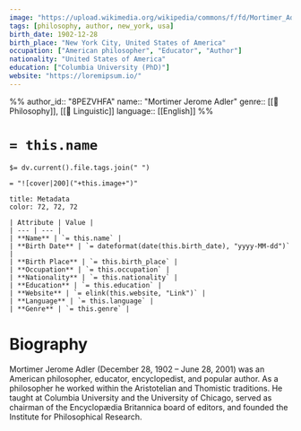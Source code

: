 ```yaml
---
image: "https://upload.wikimedia.org/wikipedia/commons/f/fd/Mortimer_Adler.jpg" 
tags: [philosophy, author, new_york, usa]
birth_date: 1902-12-28
birth_place: "New York City, United States of America"
occupation: ["American philosopher", "Educator", "Author"]
nationality: "United States of America"
education: ["Columbia University (PhD)"]
website: "https://loremipsum.io/"
---
```

%% 
author_id:: "8PEZVHFA"
name:: "Mortimer Jerome Adler"
genre:: [[🎲 Philosophy]], [[💠 Linguistic]]
language:: [[English]]
%%
# `= this.name`

`$= dv.current().file.tags.join(" ")`

`= "![cover|200]("+this.image+")"`

```ad-note
title: Metadata
color: 72, 72, 72

| Attribute | Value |
| --- | --- |
| **Name** | `= this.name` |
| **Birth Date** | `= dateformat(date(this.birth_date), "yyyy-MM-dd")` |
| **Birth Place** | `= this.birth_place` |
| **Occupation** | `= this.occupation` |
| **Nationality** | `= this.nationality` |
| **Education** | `= this.education` |
| **Website** | `= elink(this.website, "Link")` |
| **Language** | `= this.language` |
| **Genre** | `= this.genre` |
```

# Biography

Mortimer Jerome Adler (December 28, 1902 – June 28, 2001) was an American philosopher, educator, encyclopedist, and popular author. As a philosopher he worked within the Aristotelian and Thomistic traditions. He taught at Columbia University and the University of Chicago, served as chairman of the Encyclopædia Britannica board of editors, and founded the Institute for Philosophical Research.

